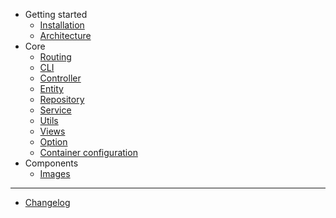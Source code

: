 - Getting started
  - [Installation](getting-started/installation.md)
  - [Architecture](getting-started/architecture.md)
- Core
  - [Routing](core/routing.md)
  - [CLI](core/cli.md)
  - [Controller](core/controller.md)
  - [Entity](core/entity.md)
  - [Repository](core/repository.md)
  - [Service](core/service.md)
  - [Utils](core/utils.md)
  - [Views](core/views.md)
  - [Option](core/option.md)
  - [Container configuration](core/container-configuration.md)
- Components
  - [Images](components/image.md)

<hr id="hr-sidebar">

- [Changelog](changelog.md)